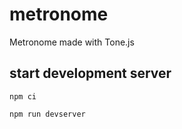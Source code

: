 # metronome
Metronome made with Tone.js


## start development server
`npm ci`

`npm run devserver`
